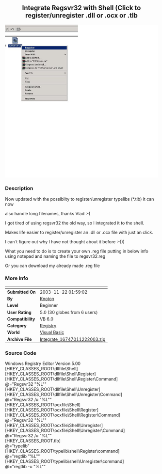 ﻿<div align="center">

## Integrate Regsvr32 with Shell \(Click to register/unregister \.dll or \.ocx or \.tlb

<img src="PIC20031114112937477.jpg">
</div>

### Description

Now updated with the possiblity to register/unregister typelibs (*.tlb) it can now

also handle long filenames, thanks Vlad :-)

I got tired of using regsvr32 the old way, so I integrated it to the shell.

Makes life easier to register/unregister an .dll or .ocx file with just an click.

I can´t figure out why I have not thought about it before :-)))

What you need to do is to create your own .reg file putting in below info using notepad and naming the file to regsvr32.reg

Or you can download my already made .reg file
 
### More Info
 


<span>             |<span>
---                |---
**Submitted On**   |2003-11-22 01:59:02
**By**             |[Knoton](https://github.com/Planet-Source-Code/PSCIndex/blob/master/ByAuthor/knoton.md)
**Level**          |Beginner
**User Rating**    |5.0 (30 globes from 6 users)
**Compatibility**  |VB 6\.0
**Category**       |[Registry](https://github.com/Planet-Source-Code/PSCIndex/blob/master/ByCategory/registry__1-36.md)
**World**          |[Visual Basic](https://github.com/Planet-Source-Code/PSCIndex/blob/master/ByWorld/visual-basic.md)
**Archive File**   |[Integrate\_16747011222003\.zip](https://github.com/Planet-Source-Code/knoton-integrate-regsvr32-with-shell-click-to-register-unregister-dll-or-ocx-or-tlb__1-49897/archive/master.zip)





### Source Code

Windows Registry Editor Version 5.00<br>
[HKEY_CLASSES_ROOT\dllfile\Shell]<br>
[HKEY_CLASSES_ROOT\dllfile\Shell\Register]<br>
[HKEY_CLASSES_ROOT\dllfile\Shell\Register\Command]<br>
@="Regsvr32 \"%L\""<br>
[HKEY_CLASSES_ROOT\dllfile\Shell\Unregister]<br>
[HKEY_CLASSES_ROOT\dllfile\Shell\Unregister\Command]<br>
@="Regsvr32 /u \"%L\""<br>
[HKEY_CLASSES_ROOT\ocxfile\Shell]<br>
[HKEY_CLASSES_ROOT\ocxfile\Shell\Register]<br>
[HKEY_CLASSES_ROOT\ocxfile\Shell\Register\Command]<br>
@="Regsvr32 \"%L\""<br>
[HKEY_CLASSES_ROOT\ocxfile\Shell\Unregister]<br>
[HKEY_CLASSES_ROOT\ocxfile\Shell\Unregister\Command]<br>
@="Regsvr32 /u \"%L\""<br>
[HKEY_CLASSES_ROOT\.tlb]<br>
@="typelib"<br>
[HKEY_CLASSES_ROOT\typelib\shell\Register\command]<br>
@="regtlib \"%L\""<br>
[HKEY_CLASSES_ROOT\typelib\shell\Unregister\command]<br>
@="regtlib -u \"%L\""<br>

